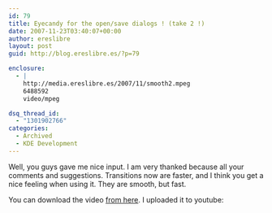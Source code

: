 ```yaml
---
id: 79
title: Eyecandy for the open/save dialogs ! (take 2 !)
date: 2007-11-23T03:40:07+00:00
author: ereslibre
layout: post
guid: http://blog.ereslibre.es/?p=79

enclosure:
  - |
    http://media.ereslibre.es/2007/11/smooth2.mpeg
    6488592
    video/mpeg

dsq_thread_id:
  - "1301902766"
categories:
  - Archived
  - KDE Development
---
```

Well, you guys gave me nice input. I am very thanked because all your comments and suggestions. Transitions now are faster, and I think you get a nice feeling when using it. They are smooth, but fast.

You can download the video <a href="http://media.ereslibre.es/2007/11/smooth2.mpeg" target="_blank">from here</a>. I uploaded it to youtube:

<center>
</center>
